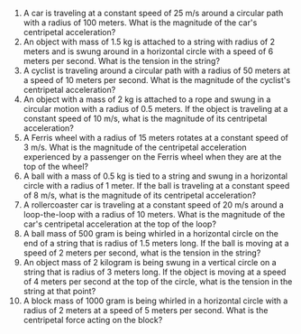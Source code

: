 1. A car is traveling at a constant speed of 25 m/s around a circular path with a radius of 100 meters. What is the
magnitude of the car's centripetal acceleration?
2. An object with mass of 1.5 kg is attached to a string with radius of 2 meters and is swung around in a horizontal
circle with a speed of 6 meters per second. What is the tension in the string?
3. A cyclist is traveling around a circular path with a radius of 50 meters at a speed of 10 meters per second.
What is the magnitude of the cyclist's centripetal acceleration?
4. An object with a mass of 2 kg is attached to a rope and swung in a circular motion with a radius of 0.5 meters.
If the object is traveling at a constant speed of 10 m/s, what is the magnitude of its centripetal acceleration?
5. A Ferris wheel with a radius of 15 meters rotates at a constant speed of 3 m/s. What is the magnitude of
the centripetal acceleration experienced by a passenger on the Ferris wheel when they are at the top of the wheel?
6. A ball with a mass of 0.5 kg is tied to a string and swung in a horizontal circle with a radius of 1 meter.
If the ball is traveling at a constant speed of 8 m/s, what is the magnitude of its centripetal acceleration?
7. A rollercoaster car is traveling at a constant speed of 20 m/s around a loop-the-loop with a radius of 10 meters.
What is the magnitude of the car's centripetal acceleration at the top of the loop?
8. A ball mass of 500 gram is being whirled in a horizontal circle on the end of a string that is radius of 1.5 meters
long. If the ball is moving at a speed of 2 meters per second, what is the tension in the string?
9. An object mass of 2 kilogram is being swung in a vertical circle on a string that is radius of 3 meters long.
If the object is moving at a speed of 4 meters per second at the top of the circle, what is the tension in the string
at that point?
10. A block mass of 1000 gram is being whirled in a horizontal circle with a radius of 2 meters at a speed of 5 meters
per second. What is the centripetal force acting on the block?